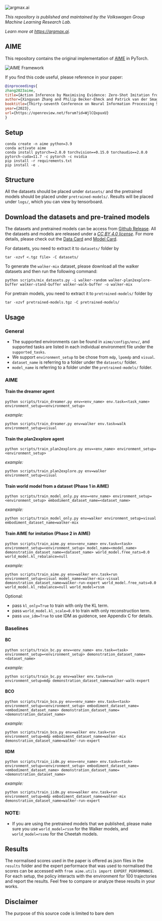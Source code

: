 ![argmax.ai](pic/argmaxlogo.png)

*This repository is published and maintained by the Volkswagen Group Machine Learning Research Lab.*

*Learn more at https://argmax.ai.*

## AIME 

This repository contains the original implementation of [AIME](https://openreview.net/forum?id=WjlCQxpuxU) in PyTorch.

![AIME Framework](pic/aime.jpg)

If you find this code useful, please reference in your paper:
```BibTeX
@inproceedings{
zhang2023aime,
title={Action Inference by Maximising Evidence: Zero-Shot Imitation from Observation with World Models},
author={Xingyuan Zhang and Philip Becker-Ehmck and Patrick van der Smagt and Maximilian Karl},
booktitle={Thirty-seventh Conference on Neural Information Processing Systems},
year={2023},
url={https://openreview.net/forum?id=WjlCQxpuxU}
}
```

## Setup
```
conda create -n aime python=3.9
conda activate aime
conda install pytorch==2.0.0 torchvision==0.15.0 torchaudio==2.0.0 pytorch-cuda=11.7 -c pytorch -c nvidia
pip install -r requirements.txt
pip install -e .
```

## Structure
All the datasets should be placed under `datasets/` and the pretrained models should be placed under `pretrained-models/`. 
Results will be placed under `logs/`, which you can view by tensorboard.

## Download the datasets and pre-trained models
The datasets and pretrained models can be access from [Github Release](https://github.com/argmax-ai/aime/releases/latest). All the datasets and models are released under a [_CC BY 4.0 license_](https://creativecommons.org/licenses/by/4.0/). For more details, please check out the [Data Card](datasets/readme.md) and [Model Card](pretrained-models/readme.md).

For datasets, you need to extract it to `datasets/` folder by
```
tar -xzvf <.tgz file> -C datasets/
```

To generate the `walker-mix` dataset, please download all the walker datasets and then run the following command:

```
python scripts/mix_datasets.py -i walker-random walker-plan2explore-buffer walker-stand-buffer walker-walk-buffer -o walker-mix
```

For pretrain models, you need to extract it to `pretrained-models/` folder by
```
tar -xzvf pretrained-models.tgz -C pretrained-models/
```

## Usage

### General
- The supported environments can be found in `aime/configs/env/`, and supported tasks are listed in each individual environment file under the `supported_tasks`.
- We support `environment_setup` to be chose from `mdp`, `lpomdp` and `visual`.
- `dataset_name` is referring to a folder under the `datasets/` folder. 
- `model_name` is referring to a folder under the `pretrained-models/` folder.

### AIME

#### Train the dreamer agent

```
python scripts/train_dreamer.py env=<env_name> env.task=<task_name> environment_setup=<environment_setup>
```

*example:*

```
python scripts/train_dreamer.py env=walker env.task=walk environment_setup=visual
```

#### Train the plan2explore agent

```
python scripts/train_plan2explore.py env=<env_name> environment_setup=<environment_setup>
```

*example:*

```
python scripts/train_plan2explore.py env=walker environment_setup=visual
```

#### Train world model from a dataset (Phase 1 in AIME)
```
python scripts/train_model_only.py env=<env_name> environment_setup=<environment_setup> embodiment_dataset_name=<dataset_name>
```

*example:*

```
python scripts/train_model_only.py env=walker environment_setup=visual embodiment_dataset_name=walker-mix
```

#### Train AIME for imitation (Phase 2 in AIME)

```
python scripts/train_aime.py env=<env_name> env.task=<task> environment_setup=<environment_setup> model_name=<model_name> demonstration_dataset_name=<dataset_name> world_model.free_nats=0.0 world_model.kl_rebalance=null
```

*example:*

```
python scripts/train_aime.py env=walker env.task=run environment_setup=visual model_name=walker-mix-visual demonstration_dataset_name=walker-run-expert world_model.free_nats=0.0 world_model.kl_rebalance=null world_model=rssm
```

Optional:
- pass `kl_only=True` to train with only the KL term.
- pass `world_model.kl_scale=0.0` to train with only reconstruction term.
- pass `use_idm=True` to use IDM as guidence, see Appendix C for details.

### Baselines

#### BC

```
python scripts/train_bc.py env=<env_name> env.task=<task> environment_setup=<environment_setup> demonstration_dataset_name=<dataset_name>
```

*example:*

```
python scripts/train_bc.py env=walker env.task=run environment_setup=mdp demonstration_dataset_name=walker-walk-expert
```

#### BCO

```
python scripts/train_bco.py env=<env_name> env.task=<task> environment_setup=<environment_setup> embodiment_dataset_name=<embodiment_dataset_name> demonstration_dataset_name=<demonstration_dataset_name>
```

*example:*

```
python scripts/train_bco.py env=walker env.task=run environment_setup=mdp embodiment_dataset_name=walker-mix demonstration_dataset_name=walker-run-expert
```

#### IIDM
```
python scripts/train_iidm.py env=<env_name> env.task=<task> environment_setup=<environment_setup> embodiment_dataset_name=<embodiment_dataset_name> demonstration_dataset_name=<demonstration_dataset_name>
```

*example:*
```
python scripts/train_iidm.py env=walker env.task=run environment_setup=mdp embodiment_dataset_name=walker-mix demonstration_dataset_name=walker-run-expert
```

### NOTE:
- If you are using the pretrained models that we published, please make sure you use `world_model=rssm` for the Walker models, and `world_model=rssmo` for the Cheetah models.

## Results
The normalised scores used in the paper is offered as json files in the `results` folder and the expert performace that was used to normalised the scores can be accessed with `from aime.utils import EXPERT_PERFORMANCE`. For each setup, the policy interacts with the environment for 100 trajectories and report the results. Feel free to compare or analyze these results in your works.

## Disclaimer

The purpose of this source code is limited to bare dem